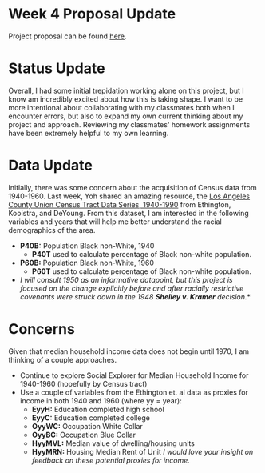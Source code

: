 # <hl> Week 4 Proposal Update
  Project proposal can be found [here](https://github.com/dmmurphy06/GISproject/tree/main/Group%20Assignments).
# <hl> Status Update
  Overall, I had some initial trepidation working alone on this project, but I know am incredibly excited about how this is taking shape. I want to be more intentional about collaborating with my classmates both when I encounter errors, but also to expand my own current thinking about my project and approach. Reviewing my classmates' homework assignments have been extremely helpful to my own learning.
# <hl> Data Update
  Initially, there was some concern about the acquisition of Census data from 1940-1960. Last week, Yoh shared an amazing resource, the [Los Angeles County Union Census Tract Data Series, 1940-1990](https://drive.google.com/drive/folders/1KiflC3DOQJoo_DTiZGzbr3-_QhvTh1nl?usp=sharing) from Ethington, Kooistra, and DeYoung.  From this dataset, I am interested in the following variables and years that will help me better understand the racial demographics of the area.
  * **P40B:** Population Black non-White, 1940 
    * **P40T** used to calculate percentage of Black non-white population.
  * **P60B:** Population Black non-White, 1960
    * **P60T** used to calculate percentage of Black non-white population.
  * *I will consult 1950 as an informative datapoint, but this project is focused on the change explicitly before and after racially restrictive covenants were struck down in the 1948 **Shelley v. Kramer** decision.**
# <hl> Concerns
Given that median household income data does not begin until 1970, I am thinking of a couple approaches.
  * Continue to explore Social Explorer for Median Household Income for 1940-1960 (hopefully by Census tract)
  * Use a couple of variables from the Ethington et. al data as proxies for income in both 1940 and 1960 (where yy = year):
    * **EyyH:**	Education completed high school 
    * **EyyC:**	Education completed college 
    * **OyyWC:**	Occupation White Collar
    * **OyyBC:**	Occupation Blue Collar
    * **HyyMVL:**	Median value of dwelling/housing units
    * **HyyMRN:**	Housing Median Rent of Unit
*I would love your insight on feedback on these potential proxies for income.*
